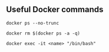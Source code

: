 ## Useful Docker commands

```docker ps --no-trunc```

```docker rm $(docker ps -a -q)```

```docker exec -it <name> "/bin/bash"```

